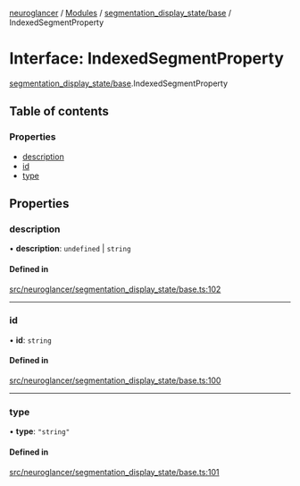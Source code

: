 [neuroglancer](../README.md) / [Modules](../modules.md) / [segmentation\_display\_state/base](../modules/segmentation_display_state_base.md) / IndexedSegmentProperty

# Interface: IndexedSegmentProperty

[segmentation_display_state/base](../modules/segmentation_display_state_base.md).IndexedSegmentProperty

## Table of contents

### Properties

- [description](segmentation_display_state_base.IndexedSegmentProperty.md#description)
- [id](segmentation_display_state_base.IndexedSegmentProperty.md#id)
- [type](segmentation_display_state_base.IndexedSegmentProperty.md#type)

## Properties

### description

• **description**: `undefined` \| `string`

#### Defined in

[src/neuroglancer/segmentation_display_state/base.ts:102](https://github.com/ActiveBrainAtlas2/neuroglancer/blob/1beb5d34/src/neuroglancer/segmentation_display_state/base.ts#L102)

___

### id

• **id**: `string`

#### Defined in

[src/neuroglancer/segmentation_display_state/base.ts:100](https://github.com/ActiveBrainAtlas2/neuroglancer/blob/1beb5d34/src/neuroglancer/segmentation_display_state/base.ts#L100)

___

### type

• **type**: ``"string"``

#### Defined in

[src/neuroglancer/segmentation_display_state/base.ts:101](https://github.com/ActiveBrainAtlas2/neuroglancer/blob/1beb5d34/src/neuroglancer/segmentation_display_state/base.ts#L101)
